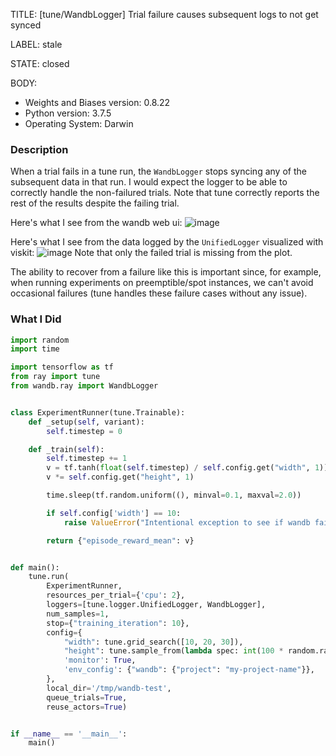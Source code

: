 TITLE:
[tune/WandbLogger] Trial failure causes subsequent logs to not get synced

LABEL:
stale

STATE:
closed

BODY:
- Weights and Biases version: 0.8.22
- Python version: 3.7.5
- Operating System: Darwin

### Description
When a trial fails in a tune run, the `WandbLogger` stops syncing any of the subsequent data in that run. I would expect the logger to be able to correctly handle the non-failured trials. Note that tune correctly reports the rest of the results despite the failing trial.

Here's what I see from the wandb web ui:
![image](https://user-images.githubusercontent.com/2308543/73137556-663ca300-4051-11ea-8b33-a0ceb5d171b5.png)

Here's what I see from the data logged by the `UnifiedLogger` visualized with viskit:
![image](https://user-images.githubusercontent.com/2308543/73137568-88362580-4051-11ea-999f-0c54e53c3c5f.png)
Note that only the failed trial is missing from the plot.

The ability to recover from a failure like this is important since, for example, when running experiments on preemptible/spot instances, we can't avoid occasional failures (tune handles these failure cases without any issue).

### What I Did
```python
import random
import time

import tensorflow as tf
from ray import tune
from wandb.ray import WandbLogger


class ExperimentRunner(tune.Trainable):
    def _setup(self, variant):
        self.timestep = 0

    def _train(self):
        self.timestep += 1
        v = tf.tanh(float(self.timestep) / self.config.get("width", 1)).numpy()
        v *= self.config.get("height", 1)

        time.sleep(tf.random.uniform((), minval=0.1, maxval=2.0))

        if self.config['width'] == 10:
            raise ValueError("Intentional exception to see if wandb fails.")

        return {"episode_reward_mean": v}


def main():
    tune.run(
        ExperimentRunner,
        resources_per_trial={'cpu': 2},
        loggers=[tune.logger.UnifiedLogger, WandbLogger],
        num_samples=1,
        stop={"training_iteration": 10},
        config={
            "width": tune.grid_search([10, 20, 30]),
            "height": tune.sample_from(lambda spec: int(100 * random.random())),
            'monitor': True,
            'env_config': {"wandb": {"project": "my-project-name"}},
        },
        local_dir='/tmp/wandb-test',
        queue_trials=True,
        reuse_actors=True)


if __name__ == '__main__':
    main()
```

